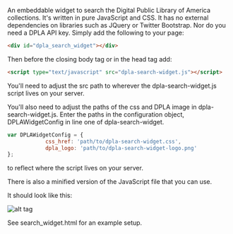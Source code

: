An embeddable widget to search the Digital Public Library of America collections.
It's written in pure JavaScript and CSS.  It has no external dependencies on libraries such as JQuery or Twitter Bootstrap.
Nor do you need a DPLA API key.
Simply add the following to your page:

```html
<div id="dpla_search_widget"></div>
```

Then before the closing body tag or in the head tag add:
```html
<script type="text/javascript" src="dpla-search-widget.js"></script>
```

You'll need to adjust the src path to wherever the dpla-search-widget.js script lives on your server.

You'll also need to adjust the paths of the css and DPLA image in dpla-search-widget.js.  Enter the paths in the
configuration object, DPLAWidgetConfig in line one of dpla-search-widget.

```javascript
var DPLAWidgetConfig = {
            css_href: 'path/to/dpla-search-widget.css',
            dpla_logo: 'path/to/dpla-search-widget-logo.png'
};
```

to reflect where the script lives on your server.

There is also a minified version of the JavaScript file that you can use.

It should look like this:

![alt tag](https://raw.github.com/joshwilsonnc/DPLA-Search-Widget/cssdev/dpla-widget.png)



See search_widget.html for an example setup.